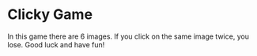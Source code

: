 # Clicky Game

In this game there are 6 images. If you click on the same image twice, you lose. Good luck and have fun!
